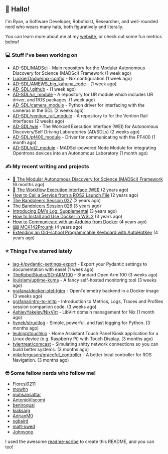 ## 👋 Hallo!

I'm Ryan, a Software Developer, Roboticist, Researcher, and well-rounded nerd who wears many hats, both figuratively and literally.

You can learn more about me at my [website](https://ryandlewis.dev), or check out some fun metrics below!

### 💻 Stuff I've been working on

- [AD-SDL/MADSci](https://github.com/AD-SDL/MADSci) - Main repository for the Modular Autonomous Discovery for Science (MADSci) Framework (1 week ago)
- [LuckierDodge/nix-config](https://github.com/LuckierDodge/nix-config) - Nix configuration (1 week ago)
- [AD-SDL/AMEWS_big_kahuna_code](https://github.com/AD-SDL/AMEWS_big_kahuna_code) -  (1 week ago)
- [AD-SDL/.github](https://github.com/AD-SDL/.github) -  (1 week ago)
- [AD-SDL/ur_module](https://github.com/AD-SDL/ur_module) - A repository for UR module which includes UR driver, and ROS packages. (1 week ago)
- [AD-SDL/camera_module](https://github.com/AD-SDL/camera_module) - Python driver for interfacing with the cameras in the SDL (2 weeks ago)
- [AD-SDL/vention_rail_module](https://github.com/AD-SDL/vention_rail_module) - A repository to for the Vention Rail interfaces (2 weeks ago)
- [AD-SDL/wei](https://github.com/AD-SDL/wei) - The Workcell Execution Interface (WEI) for Autonomous Discovery/Self Driving Laboratories (AD/SDLs) (2 weeks ago)
- [AD-SDL/pf400_module](https://github.com/AD-SDL/pf400_module) - Driver for communicating with the PF400  (1 month ago)
- [AD-SDL/ot2_module](https://github.com/AD-SDL/ot2_module) - MADSci-powered Node Module for integrating Opentrons devices into an Autonomous Laboratory (1 month ago)

### ✍ My recent writing and projects

- [🦑 The Modular Autonomous Discovery for Science (MADSci) Framework](https://ryandlewis.dev/projects/madsci/) (6 months ago)
- [🧪 The Workflow Execution Interface (WEI)](https://ryandlewis.dev/projects/wei/) (2 years ago)
- [How to Call a Service from a ROS2 Launch File](https://ryandlewis.dev/posts/callserviceinros2launch/) (2 years ago)
- [The Bandoleers Session 027](https://ryandlewis.dev/posts/ttrpg/thebandoleers027/) (2 years ago)
- [The Bandoleers Session 026](https://ryandlewis.dev/posts/ttrpg/thebandoleers026/) (3 years ago)
- [Introducing DM&#39;s Log: Supplemental](https://ryandlewis.dev/posts/ttrpg/introducingdmslog/) (3 years ago)
- [How to Install and Use Docker in WSL2](https://ryandlewis.dev/posts/howtowsldocker/) (3 years ago)
- [How to Communicate with an Arduino from Docker](https://ryandlewis.dev/posts/howtoarduinodocker/) (4 years ago)
- [⌨ MCK142Pro.ahk](https://ryandlewis.dev/projects/mck142pro/) (4 years ago)
- [Extending an Old-school Programmable Keyboard with AutoHotKey](https://ryandlewis.dev/posts/mck142pro/) (4 years ago)

### ⭐ Things I've starred lately

- [jag-k/pydantic-settings-export](https://github.com/jag-k/pydantic-settings-export) - Export your Pydantic settings to documentation with ease! (1 week ago)
- [TheRobotStudio/SO-ARM100](https://github.com/TheRobotStudio/SO-ARM100) - Standard Open Arm 100 (3 weeks ago)
- [louislam/uptime-kuma](https://github.com/louislam/uptime-kuma) - A fancy self-hosted monitoring tool (3 weeks ago)
- [grafana/docker-otel-lgtm](https://github.com/grafana/docker-otel-lgtm) - OpenTelemetry backend in a Docker image (3 weeks ago)
- [grafana/intro-to-mltp](https://github.com/grafana/intro-to-mltp) - Introduction to Metrics, Logs, Traces and Profiles session companion code. (3 weeks ago)
- [AshleyYakeley/NixVirt](https://github.com/AshleyYakeley/NixVirt) - LibVirt domain management for Nix (1 month ago)
- [hynek/structlog](https://github.com/hynek/structlog) - Simple, powerful, and fast logging for Python. (3 months ago)
- [leukipp/touchkio](https://github.com/leukipp/touchkio) - Home Assistant Touch Panel Kiosk application for a Linux device (e.g. Raspberry Pi) with Touch Display. (3 months ago)
- [tylertreat/comcast](https://github.com/tylertreat/comcast) - Simulating shitty network connections so you can build better systems. (3 months ago)
- [mikeferguson/graceful_controller](https://github.com/mikeferguson/graceful_controller) - A better local controller for ROS Navigation. (3 months ago)

### 🤓 Some fellow nerds who follow me!

- [Floresi0211](https://github.com/Floresi0211)
- [mowhn](https://github.com/mowhn)
- [muhsansattar](https://github.com/muhsansattar)
- [AntonioViscomi](https://github.com/AntonioViscomi)
- [beniroquai](https://github.com/beniroquai)
- [kiaksarg](https://github.com/kiaksarg)
- [AdrianM0](https://github.com/AdrianM0)
- [sgbaird](https://github.com/sgbaird)
- [matt-swed](https://github.com/matt-swed)
- [Johnvono](https://github.com/Johnvono)

I used the awesome [readme-scribe](https://github.com/muesli/readme-scribe) to create this README, and you can too!
